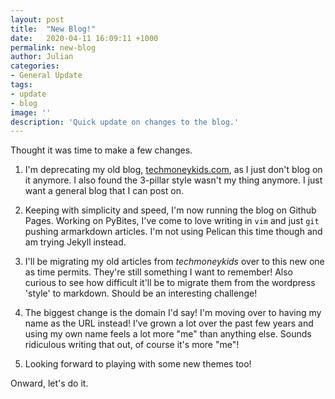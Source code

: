 ```yaml
---
layout: post
title:  "New Blog!"
date:   2020-04-11 16:09:11 +1000
permalink: new-blog
author: Julian
categories:
- General Update
tags:
- update
- blog
image: ''
description: 'Quick update on changes to the blog.'
---
```


Thought it was time to make a few changes.

1. I'm deprecating my old blog, <a href="http://techmoneykids.com/" target="_blank">techmoneykids.com</a>, as I just don't blog on it anymore. I also found the 3-pillar style wasn't my thing anymore. I just want a general blog that I can post on.

2. Keeping with simplicity and speed, I'm now running the blog on Github Pages. Working on PyBites, I've come to love writing in `vim` and just `git` pushing armarkdown articles. I'm not using Pelican this time though and am trying Jekyll instead.

3. I'll be migrating my old articles from *techmoneykids* over to this new one as time permits. They're still something I want to remember! Also curious to see how difficult it'll be to migrate them from the wordpress 'style' to markdown. Should be an interesting challenge!

4. The biggest change is the domain I'd say! I'm moving over to having my name as the URL instead! I've grown a lot over the past few years and using my own name feels a lot more "me" than anything else. Sounds ridiculous writing that out, of course it's more "me"!

5. Looking forward to playing with some new themes too!

Onward, let's do it.
